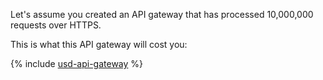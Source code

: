 Let's assume you created an API gateway that has processed 10,000,000 requests over HTTPS.

This is what this API gateway will cost you:



{% include [usd-api-gateway](../../_pricing_examples/api-gateway/usd-api-gateway.md) %}

